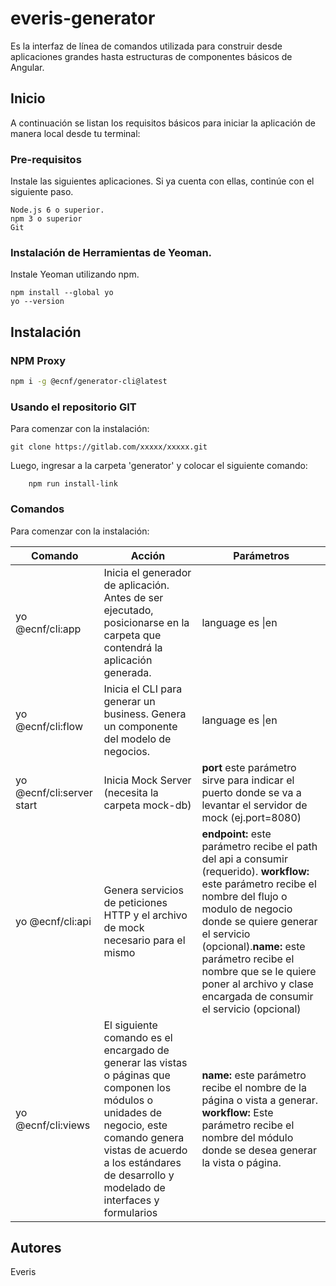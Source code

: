# everis-generator

Es la interfaz de línea de comandos utilizada para construir desde aplicaciones grandes hasta estructuras de componentes básicos de Angular.

## Inicio

A continuación se listan los requisitos básicos para iniciar la aplicación de manera local desde tu terminal:

### Pre-requisitos

Instale las siguientes aplicaciones. Si ya cuenta con ellas, continúe con el siguiente paso.

```
Node.js 6 o superior.
npm 3 o superior
Git
```

### Instalación de Herramientas de Yeoman.

Instale Yeoman utilizando npm.

```
npm install --global yo
yo --version
```

## Instalación

### NPM Proxy
```bash
npm i -g @ecnf/generator-cli@latest
```
### Usando el repositorio GIT

Para comenzar con la instalación:

```
git clone https://gitlab.com/xxxxx/xxxxx.git
```

Luego, ingresar a la carpeta 'generator' y colocar el siguiente comando:
```
    npm run install-link
```

### Comandos

Para comenzar con la instalación:


Comando             | Acción| Parámetros
------------------- |----------|-------------------
yo @ecnf/cli:app          | Inicia el generador de aplicación. Antes de ser ejecutado, posicionarse en la carpeta que contendrá la aplicación generada. | language  es \|en
yo @ecnf/cli:flow         | Inicia el CLI para generar un business. Genera un componente del modelo de negocios. | language  es \|en
yo @ecnf/cli:server start | Inicia Mock Server (necesita la carpeta mock-db)|**port** este parámetro sirve para indicar el puerto donde se va a levantar el servidor de mock (ej.port=8080) |
yo @ecnf/cli:api | Genera servicios de peticiones HTTP y el archivo de mock necesario para el mismo| **endpoint:** este parámetro recibe el path del api a consumir (requerido). **workflow:** este parámetro recibe el nombre del flujo o modulo de negocio donde se quiere generar el servicio (opcional).**name:** este parámetro recibe el nombre que se le quiere poner al archivo y clase encargada de consumir el servicio (opcional)
| yo @ecnf/cli:views | El siguiente comando es el encargado de generar las vistas o páginas que componen los módulos o unidades de negocio, este comando genera vistas de acuerdo a los estándares de desarrollo y modelado de interfaces y formularios | **name:** este parámetro recibe el nombre de la página o vista a generar. **workflow:** Este parámetro recibe el nombre del módulo donde se desea generar la vista o página. |



## Autores

Everis

